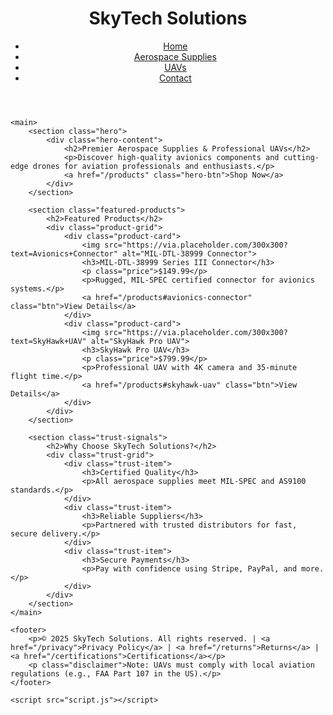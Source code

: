 <!DOCTYPE html>
<html lang="en">
<head>
    <meta charset="UTF-8">
    <meta name="viewport" content="width=device-width, initial-scale=1.0">
    <meta name="description" content="SkyTech Solutions - Your source for aerospace supplies and professional UAVs. Shop high-quality avionics and drones for aviation and aerial applications.">
    <meta name="keywords" content="aerospace supplies, UAVs, drones, avionics, dropshipping, aerial photography, aerospace components">
    <title>SkyTech Solutions - Aerospace Supplies & UAVs</title>
    <link rel="stylesheet" href="styles.css">
</head>
<body>
    <header>
        <div class="logo">
            <h1>SkyTech Solutions</h1>
        </div>
        <nav>
            <ul>
                <li><a href="/" class="active">Home</a></li>
                <li><a href="/aerospace">Aerospace Supplies</a></li>
                <li><a href="/uavs">UAVs</a></li>
                <li><a href="/contact">Contact</a></li>
            </ul>
        </nav>
    </header>

    <main>
        <section class="hero">
            <div class="hero-content">
                <h2>Premier Aerospace Supplies & Professional UAVs</h2>
                <p>Discover high-quality avionics components and cutting-edge drones for aviation professionals and enthusiasts.</p>
                <a href="/products" class="hero-btn">Shop Now</a>
            </div>
        </section>

        <section class="featured-products">
            <h2>Featured Products</h2>
            <div class="product-grid">
                <div class="product-card">
                    <img src="https://via.placeholder.com/300x300?text=Avionics+Connector" alt="MIL-DTL-38999 Connector">
                    <h3>MIL-DTL-38999 Series III Connector</h3>
                    <p class="price">$149.99</p>
                    <p>Rugged, MIL-SPEC certified connector for avionics systems.</p>
                    <a href="/products#avionics-connector" class="btn">View Details</a>
                </div>
                <div class="product-card">
                    <img src="https://via.placeholder.com/300x300?text=SkyHawk+UAV" alt="SkyHawk Pro UAV">
                    <h3>SkyHawk Pro UAV</h3>
                    <p class="price">$799.99</p>
                    <p>Professional UAV with 4K camera and 35-minute flight time.</p>
                    <a href="/products#skyhawk-uav" class="btn">View Details</a>
                </div>
            </div>
        </section>

        <section class="trust-signals">
            <h2>Why Choose SkyTech Solutions?</h2>
            <div class="trust-grid">
                <div class="trust-item">
                    <h3>Certified Quality</h3>
                    <p>All aerospace supplies meet MIL-SPEC and AS9100 standards.</p>
                </div>
                <div class="trust-item">
                    <h3>Reliable Suppliers</h3>
                    <p>Partnered with trusted distributors for fast, secure delivery.</p>
                </div>
                <div class="trust-item">
                    <h3>Secure Payments</h3>
                    <p>Pay with confidence using Stripe, PayPal, and more.</p>
                </div>
            </div>
        </section>
    </main>

    <footer>
        <p>© 2025 SkyTech Solutions. All rights reserved. | <a href="/privacy">Privacy Policy</a> | <a href="/returns">Returns</a> | <a href="/certifications">Certifications</a></p>
        <p class="disclaimer">Note: UAVs must comply with local aviation regulations (e.g., FAA Part 107 in the US).</p>
    </footer>

    <script src="script.js"></script>
</body>
</html>